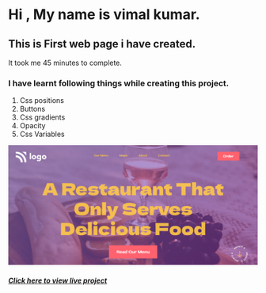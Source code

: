 # Hi , My name is vimal kumar.


## This is First web page i have created.
It took me 45 minutes to complete. 
### I have learnt following things while creating this project.
1. Css positions
2. Buttons
3. Css gradients
4. Opacity
5. Css Variables

[![main page clickable image](./screenshots/main-page.png)](www.google.com)


  ##### [Click here to view live project](www.google.com "click here to view page")